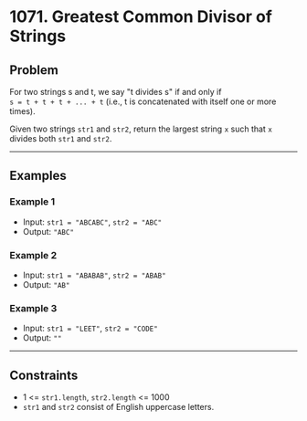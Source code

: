 # 1071. Greatest Common Divisor of Strings

## Problem

For two strings s and t, we say "t divides s" if and only if  
`s = t + t + t + ... + t` (i.e., t is concatenated with itself one or more times).

Given two strings `str1` and `str2`, return the largest string `x` such that `x` divides both `str1` and `str2`.

---

## Examples

### Example 1

- Input: `str1 = "ABCABC"`, `str2 = "ABC"`
- Output: `"ABC"`

### Example 2

- Input: `str1 = "ABABAB"`, `str2 = "ABAB"`
- Output: `"AB"`

### Example 3

- Input: `str1 = "LEET"`, `str2 = "CODE"`
- Output: `""`

---

## Constraints

- 1 <= `str1.length`, `str2.length` <= 1000
- `str1` and `str2` consist of English uppercase letters.